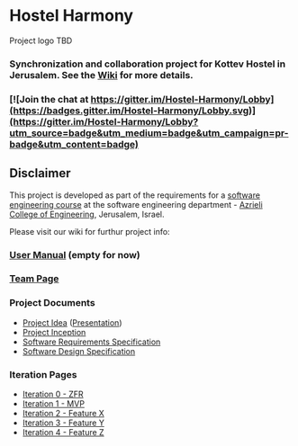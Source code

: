 # Hostel Harmony

Project logo TBD

### Synchronization and collaboration project for Kottev Hostel in Jerusalem. See the [Wiki](../../wiki/home) for more details.

### [![Join the chat at https://gitter.im/Hostel-Harmony/Lobby](https://badges.gitter.im/Hostel-Harmony/Lobby.svg)](https://gitter.im/Hostel-Harmony/Lobby?utm_source=badge&utm_medium=badge&utm_campaign=pr-badge&utm_content=badge)

## Disclaimer
This project is developed as part of the requirements for a [software engineering course](https://github.com/jce-il/se-class/wiki) at the software engineering department - [Azrieli College of Engineering](http://www.jce.ac.il/), Jerusalem, Israel.

Please visit our wiki for furthur project info: 

### [User Manual](../../wiki/user-manual) (empty for now)

### [Team Page](../../wiki/team)

### Project Documents
- [Project Idea](docs/idea.pdf) ([Presentation](docs/idea-slides.pdf))
- [Project Inception](../../wiki/inception)
- [Software Requirements Specification](../../wiki/srs)
- [Software Design Specification](../../wiki/sds)

### Iteration Pages
- [Iteration 0 - ZFR](../../wiki/iter0-zfr)
- [Iteration 1 - MVP]()
- [Iteration 2 - Feature X]()
- [Iteration 3 - Feature Y]()
- [Iteration 4 - Feature Z]()



